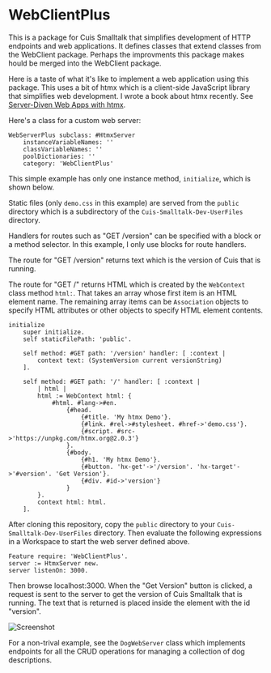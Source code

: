 # WebClientPlus

This is a package for Cuis Smalltalk that simplifies development of HTTP endpoints
and web applications. It defines classes that extend classes from the WebClient package.
Perhaps the improvments this package makes hould be merged into the WebClient package.

Here is a taste of what it's like to implement a web application using this package.
This uses a bit of htmx which is a client-side JavaScript library
that simplifies web development.
I wrote a book about htmx recently.
See [Server-Diven Web Apps with htmx](https://pragprog.com/titles/mvhtmx/server-driven-web-apps-with-htmx/).

Here's a class for a custom web server:

```smalltalk
WebServerPlus subclass: #HtmxServer
    instanceVariableNames: ''
    classVariableNames: ''
    poolDictionaries: ''
    category: 'WebClientPlus'
```

This simple example has only one instance method, `initialize`, which is shown below.

Static files (only `demo.css` in this example) are served from the `public` directory
which is a subdirectory of the `Cuis-Smalltalk-Dev-UserFiles` directory.

Handlers for routes such as "GET /version" can be specified with
a block or a method selector. In this example, I only use blocks for route handlers.

The route for "GET /version" returns text which is the version of Cuis that is running.

The route for "GET /" returns HTML which is created by the `WebContext` class method `html:`.
That takes an array whose first item is an HTML element name.
The remaining array items can be `Association` objects to specify HTML attributes
or other objects to specify HTML element contents.

```smalltalk
initialize		
    super initialize.
    self staticFilePath: 'public'.	
	
    self method: #GET path: '/version' handler: [ :context |
        context text: (SystemVersion current versionString)
    ].
	
    self method: #GET path: '/' handler: [ :context |
        | html |		
        html := WebContext html: {
            #html. #lang->#en.
                {#head.
                    {#title. 'My htmx Demo'}.
                    {#link. #rel->#stylesheet. #href->'demo.css'}.
                    {#script. #src->'https://unpkg.com/htmx.org@2.0.3'}
                }.
                {#body.
                    {#h1. 'My htmx Demo'}.
                    {#button. 'hx-get'->'/version'. 'hx-target'->'#version'. 'Get Version'}.
                    {#div. #id->'version'}
                }
        }.		
        context html: html.
    ].
```

After cloning this repository, copy the `public` directory
to your `Cuis-Smalltalk-Dev-UserFiles` directory.
Then evaluate the following expressions in a Workspace
to start the web server defined above.

```smalltalk
Feature require: 'WebClientPlus'.
server := HtmxServer new.
server listenOn: 3000.
```

Then browse localhost:3000.
When the "Get Version" button is clicked, a request is sent to the server
to get the version of Cuis Smalltalk that is running.
The text that is returned is placed inside the element with the id "version".

![Screenshot](https://mvolkmann.github.io/blog/assets/Cuis-Smalltalk-WebClientPlus-demo.png)

For a non-trival example, see the `DogWebServer` class which implements endpoints
for all the CRUD operations for managing a collection of dog descriptions.

